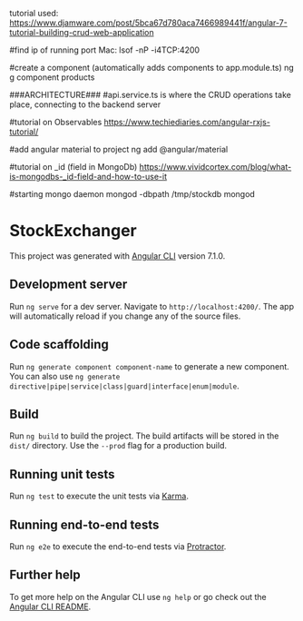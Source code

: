 tutorial used:
https://www.djamware.com/post/5bca67d780aca7466989441f/angular-7-tutorial-building-crud-web-application

#find ip of running port Mac:
lsof -nP -i4TCP:4200


#create a component (automatically adds components to app.module.ts)
ng g component products


###ARCHITECTURE###
#api.service.ts is where the CRUD operations take place, connecting to the backend server


#tutorial on Observables
https://www.techiediaries.com/angular-rxjs-tutorial/


#add angular material to project 
ng add @angular/material

#tutorial on _id (field in MongoDb)
https://www.vividcortex.com/blog/what-is-mongodbs-_id-field-and-how-to-use-it


#starting mongo daemon
mongod -dbpath /tmp/stockdb
mongod

# StockExchanger

This project was generated with [Angular CLI](https://github.com/angular/angular-cli) version 7.1.0.

## Development server

Run `ng serve` for a dev server. Navigate to `http://localhost:4200/`. The app will automatically reload if you change any of the source files.

## Code scaffolding

Run `ng generate component component-name` to generate a new component. You can also use `ng generate directive|pipe|service|class|guard|interface|enum|module`.

## Build

Run `ng build` to build the project. The build artifacts will be stored in the `dist/` directory. Use the `--prod` flag for a production build.

## Running unit tests

Run `ng test` to execute the unit tests via [Karma](https://karma-runner.github.io).

## Running end-to-end tests

Run `ng e2e` to execute the end-to-end tests via [Protractor](http://www.protractortest.org/).

## Further help

To get more help on the Angular CLI use `ng help` or go check out the [Angular CLI README](https://github.com/angular/angular-cli/blob/master/README.md).
